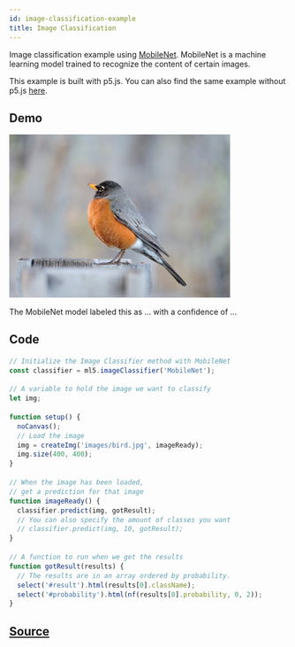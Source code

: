 ```yaml
---
id: image-classification-example
title: Image Classification
---
```


Image classification example using [MobileNet](https://github.com/tensorflow/tfjs-models/tree/master/MobileNet). MobileNet is a machine learning model trained to recognize the content of certain images.

This example is built with p5.js. You can also find the same example without p5.js [here](https://github.com/ml5js/ml5-examples/tree/master/javascript/ImageClassification).

## Demo

<div class="example">
  <img src="assets/img/bird.jpg" id="targetImage" width=400/>
  <p>The MobileNet model labeled this as <span id="result">...</span> with a confidence of  <span id="probability">...</span></p>
</div>

<script src="assets/scripts/example-image-classification.js"></script>

## Code

```javascript
// Initialize the Image Classifier method with MobileNet
const classifier = ml5.imageClassifier('MobileNet');

// A variable to hold the image we want to classify
let img;

function setup() {
  noCanvas();
  // Load the image
  img = createImg('images/bird.jpg', imageReady);
  img.size(400, 400);
}

// When the image has been loaded,
// get a prediction for that image
function imageReady() {
  classifier.predict(img, gotResult);
  // You can also specify the amount of classes you want
  // classifier.predict(img, 10, gotResult);
}

// A function to run when we get the results
function gotResult(results) {
  // The results are in an array ordered by probability.
  select('#result').html(results[0].className);
  select('#probability').html(nf(results[0].probability, 0, 2));
}

```

## [Source](https://github.com/ml5js/ml5-examples/tree/master/p5js/ImageClassification)
